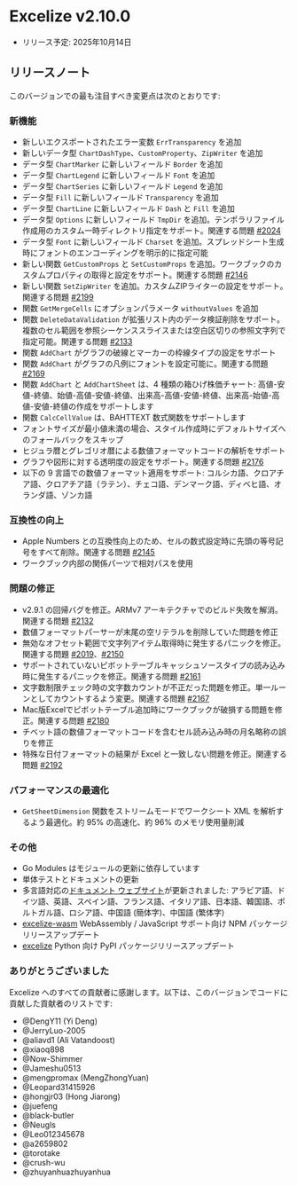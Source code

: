 # Excelize v2.10.0

* リリース予定: 2025年10月14日

## リリースノート

このバージョンでの最も注目すべき変更点は次のとおりです:

### 新機能

* 新しいエクスポートされたエラー変数 `ErrTransparency` を追加
* 新しいデータ型 `ChartDashType`、`CustomProperty`、`ZipWriter` を追加
* データ型 `ChartMarker` に新しいフィールド `Border` を追加
* データ型 `ChartLegend` に新しいフィールド `Font` を追加
* データ型 `ChartSeries` に新しいフィールド `Legend` を追加
* データ型 `Fill` に新しいフィールド `Transparency` を追加
* データ型 `ChartLine` に新しいフィールド `Dash` と `Fill` を追加
* データ型 `Options` に新しいフィールド `TmpDir` を追加。テンポラリファイル作成用のカスタム一時ディレクトリ指定をサポート。関連する問題 [#2024](https://github.com/xuri/excelize/issues/2024)
* データ型 `Font` に新しいフィールド `Charset` を追加。スプレッドシート生成時にフォントのエンコーディングを明示的に指定可能
* 新しい関数 `GetCustomProps` と `SetCustomProps` を追加。ワークブックのカスタムプロパティの取得と設定をサポート。関連する問題 [#2146](https://github.com/xuri/excelize/issues/2146)
* 新しい関数 `SetZipWriter` を追加。カスタムZIPライターの設定をサポート。関連する問題 [#2199](https://github.com/xuri/excelize/issues/2199)
* 関数 `GetMergeCells` にオプションパラメータ `withoutValues` を追加
* 関数 `DeleteDataValidation` が拡張リスト内のデータ検証削除をサポート。複数のセル範囲を参照シーケンススライスまたは空白区切りの参照文字列で指定可能。関連する問題 [#2133](https://github.com/xuri/excelize/issues/2133)
* 関数 `AddChart` がグラフの破線とマーカーの枠線タイプの設定をサポート
* 関数 `AddChart` がグラフの凡例にフォントを設定可能に。関連する問題 [#2169](https://github.com/xuri/excelize/issues/2169)
* 関数 `AddChart` と `AddChartSheet` は、4 種類の箱ひげ株価チャート: 高値-安値-終値、始値-高値-安値-終値、出来高-高値-安値-終値、出来高-始値-高値-安値-終値の作成をサポートします
* 関数 `CalcCellValue` は、BAHTTEXT 数式関数をサポートします
* フォントサイズが最小値未満の場合、スタイル作成時にデフォルトサイズへのフォールバックをスキップ
* ヒジュラ暦とグレゴリオ暦による数値フォーマットコードの解析をサポート
* グラフや図形に対する透明度の設定をサポート。関連する問題 [#2176](https://github.com/xuri/excelize/issues/2176)
* 以下の 9 言語での数値フォーマット適用をサポート: コルシカ語、クロアチア語、クロアチア語（ラテン）、チェコ語、デンマーク語、ディベヒ語、オランダ語、ゾンカ語

### 互換性の向上

* Apple Numbers との互換性向上のため、セルの数式設定時に先頭の等号記号をすべて削除。関連する問題 [#2145](https://github.com/xuri/excelize/issues/2145)
* ワークブック内部の関係パーツで相対パスを使用

### 問題の修正

* v2.9.1 の回帰バグを修正。ARMv7 アーキテクチャでのビルド失敗を解消。関連する問題 [#2132](https://github.com/xuri/excelize/issues/2132)
* 数値フォーマットパーサーが末尾の空リテラルを削除していた問題を修正
* 無効なオフセット範囲で文字列アイテム取得時に発生するパニックを修正。関連する問題 [#2019](https://github.com/xuri/excelize/issues/2019)、[#2150](https://github.com/xuri/excelize/issues/2150)
* サポートされていないピボットテーブルキャッシュソースタイプの読み込み時に発生するパニックを修正。関連する問題 [#2161](https://github.com/xuri/excelize/issues/2161)
* 文字数制限チェック時の文字数カウントが不正だった問題を修正。単一ルーンとしてカウントするよう変更。関連する問題 [#2167](https://github.com/xuri/excelize/issues/2167)
* Mac版Excelでピボットテーブル追加時にワークブックが破損する問題を修正。関連する問題 [#2180](https://github.com/xuri/excelize/issues/2180)
* チベット語の数値フォーマットコードを含むセル読み込み時の月名略称の誤りを修正
* 特殊な日付フォーマットの結果が Excel と一致しない問題を修正。関連する問題 [#2192](https://github.com/xuri/excelize/issues/2192)

### パフォーマンスの最適化

* `GetSheetDimension` 関数をストリームモードでワークシート XML を解析するよう最適化。約 95% の高速化、約 96% のメモリ使用量削減

### その他

* Go Modules はモジュールの更新に依存しています
* 単体テストとドキュメントの更新
* 多言語対応の[ドキュメント ウェブサイト](https://xuri.me/excelize)が更新されました: アラビア語、ドイツ語、英語、スペイン語、フランス語、イタリア語、日本語、韓国語、ポルトガル語、ロシア語、中国語 (簡体字)、中国語 (繁体字)
* [excelize-wasm](https://github.com/xuri/excelize-wasm) WebAssembly / JavaScript サポート向け NPM パッケージリリースアップデート
* [excelize](https://github.com/xuri/excelize-py) Python 向け PyPI パッケージリリースアップデート

### ありがとうございました

Excelize へのすべての貢献者に感謝します。以下は、このバージョンでコードに貢献した貢献者のリストです:

* @DengY11 (Yi Deng)
* @JerryLuo-2005
* @aliavd1 (Ali Vatandoost)
* @xiaoq898
* @Now-Shimmer
* @Jameshu0513
* @mengpromax (MengZhongYuan)
* @Leopard31415926
* @hongjr03 (Hong Jiarong)
* @juefeng
* @black-butler
* @Neugls
* @Leo012345678
* @a2659802
* @torotake
* @crush-wu
* @zhuyanhuazhuyanhua
